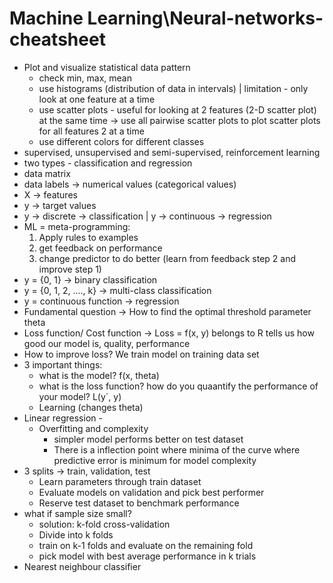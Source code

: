 # Machine Learning\Neural-networks-cheatsheet

- Plot and visualize statistical data pattern
  - check min, max, mean
  - use histograms (distribution of data in intervals) | limitation - only look at one feature at a time
  - use scatter plots - useful for looking at 2 features (2-D scatter plot) at the same time -> use all pairwise scatter plots to plot scatter plots for all features 2 at a time
  - use different colors for different classes
- supervised, unsupervised and semi-supervised, reinforcement learning
- two types - classification and regression
- data matrix
- data labels -> numerical values (categorical values)
- X -> features
- y -> target values
- y -> discrete -> classification | y -> continuous -> regression
- ML = meta-programming:
  1. Apply rules to examples
  2. get feedback on performance
  3. change predictor to do better (learn from feedback step 2 and improve step 1)
- y = {0, 1} -> binary classification
- y = {0, 1, 2, ...., k} -> multi-class classification
- y = continuous function -> regression
- Fundamental question -> How to find the optimal threshold parameter theta
- Loss function/ Cost function -> Loss = f(x, y) belongs to R tells us how good our model is, quality, performance
- How to improve loss? We train model on training data set
- 3 important things:
  - what is the model? f(x, theta)
  - what is the loss function? how do you quaantify the performance of your model? L(y`, y)
  - Learning (changes theta)
- Linear regression - 
  - Overfitting and complexity
    - simpler model performs better on test dataset
    - There is a inflection point where minima of the curve where predictive error is minimum for model complexity
- 3 splits -> train, validation, test
  - Learn parameters through train dataset
  - Evaluate models on validation and pick best performer
  - Reserve test dataset to benchmark performance
- what if sample size small?
  - solution: k-fold cross-validation
  - Divide into k folds
  - train on k-1 folds and evaluate on the remaining fold
  - pick model with best average performance in k trials
- Nearest neighbour classifier

  

